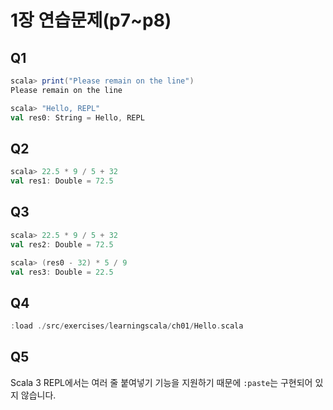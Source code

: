 # 1장 연습문제(p7~p8)

## Q1
```scala
scala> print("Please remain on the line")
Please remain on the line

scala> "Hello, REPL"
val res0: String = Hello, REPL
```

## Q2
```scala
scala> 22.5 * 9 / 5 + 32
val res1: Double = 72.5
```

## Q3
```scala
scala> 22.5 * 9 / 5 + 32
val res2: Double = 72.5

scala> (res0 - 32) * 5 / 9
val res3: Double = 22.5
```

## Q4
```scala
:load ./src/exercises/learningscala/ch01/Hello.scala
```

## Q5
Scala 3 REPL에서는 여러 줄 붙여넣기 기능을 지원하기 때문에 `:paste`는 구현되어 있지 않습니다.